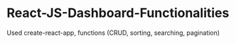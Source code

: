# React-JS-Dashboard-Functionalities
Used create-react-app, functions (CRUD, sorting, searching, pagination)
